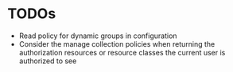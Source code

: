 # TODOs

* Read policy for dynamic groups in configuration
* Consider the manage collection policies when returning the authorization resources or resource classes the current user
is authorized to see
